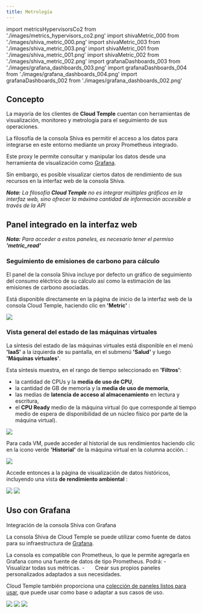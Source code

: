 ```yaml
---
title: Metrología
---
```

import metricsHypervisorsCo2 from './images/metrics_hypervisors_co2.png'
import shivaMetric_000 from './images/shiva_metric_000.png'
import shivaMetric_003 from './images/shiva_metric_003.png'
import shivaMetric_001 from './images/shiva_metric_001.png'
import shivaMetric_002 from './images/shiva_metric_002.png'
import grafanaDashboards_003 from './images/grafana_dashboards_003.png'
import grafanaDashboards_004 from './images/grafana_dashboards_004.png'
import grafanaDashboards_002 from './images/grafana_dashboards_002.png'

## Concepto

La mayoría de los clientes de __Cloud Temple__ cuentan con herramientas de visualización, monitoreo y metrología para el seguimiento de sus operaciones.

La filosofía de la consola Shiva es permitir el acceso a los datos para integrarse en este entorno mediante un proxy Prometheus integrado.

Este proxy le permite consultar y manipular los datos desde una herramienta de visualización como [Grafana](https://grafana.com).

Sin embargo, es posible visualizar ciertos datos de rendimiento de sus recursos en la interfaz web de la consola Shiva.

*__Nota:__ La filosofía __Cloud Temple__ no es integrar múltiples gráficos en la interfaz web, sino ofrecer la máxima cantidad de información accesible a través de la API*

## Panel integrado en la interfaz web

*__Nota:__ Para acceder a estos paneles, es necesario tener el permiso __'metric_read'__*

### Seguimiento de emisiones de carbono para cálculo

El panel de la consola Shiva incluye por defecto un gráfico de seguimiento del consumo eléctrico de su cálculo así como la estimación de las emisiones de carbono asociadas.

Está disponible directamente en la página de inicio de la interfaz web de la consola Cloud Temple, haciendo clic en __'Metric'__ :

<img src={metricsHypervisorsCo2} />

### Vista general del estado de las máquinas virtuales

La síntesis del estado de las máquinas virtuales está disponible en el menú __'IaaS'__ a la izquierda de su pantalla, en el submenú __'Salud'__ y luego __'Máquinas virtuales'__.

Esta síntesis muestra, en el rango de tiempo seleccionado en __'Filtros'__:

- la cantidad de CPUs y la __media de uso de CPU__,
- la cantidad de GB de memoria y la __media de uso de memoria__,
- las medias de __latencia de acceso al almacenamiento__ en lectura y escritura,
- el __CPU Ready__ medio de la máquina virtual (lo que corresponde al tiempo medio de espera de disponibilidad de un núcleo físico por parte de la máquina virtual).

<img src={shivaMetric_000} />

Para cada VM, puede acceder al historial de sus rendimientos haciendo clic en la icono verde __'Historial'__ de la máquina virtual en la columna acción. :

<img src={shivaMetric_003} />

Accede entonces a la página de visualización de datos históricos, incluyendo una vista __de rendimiento ambiental__ :

<img src={shivaMetric_001} />

<img src={shivaMetric_002} />

## Uso con __Grafana__

Integración de la consola Shiva con Grafana

La consola Shiva de Cloud Temple se puede utilizar como fuente de datos para su infraestructura de [Grafana](https://grafana.com).

La consola es compatible con Prometheus, lo que le permite agregarla en Grafana como una fuente de datos de tipo Prometheus. Podrá:
-  Visualizar todas sus métricas.
-  Crear sus propios paneles personalizados adaptados a sus necesidades.

Cloud Temple también proporciona una [colección de paneles listos para usar](https://github.com/Cloud-Temple/console-grafana-iaas), que puede usar como base o adaptar a sus casos de uso.

<img src={grafanaDashboards_003} />

<img src={grafanaDashboards_004} />

<img src={grafanaDashboards_002} />
